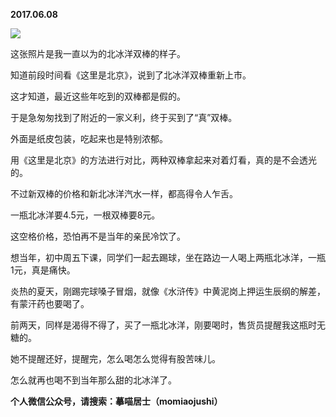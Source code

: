 
          
**2017.06.08**

![](http://imglf1.nosdn.127.net/img/alVPdnpsU0hLMWtZV2Vpd2RkRG0rdVNwQjFKa1dFbFZidlVVUnF3UVZSbz0.jpg)


这张照片是我一直以为的北冰洋双棒的样子。

知道前段时间看《这里是北京》，说到了北冰洋双棒重新上市。

这才知道，最近这些年吃到的双棒都是假的。

于是急匆匆找到了附近的一家义利，终于买到了“真”双棒。

外面是纸皮包装，吃起来也是特别浓郁。

用《这里是北京》的方法进行对比，两种双棒拿起来对着灯看，真的是不会透光的。

不过新双棒的价格和新北冰洋汽水一样，都高得令人乍舌。

一瓶北冰洋要4.5元，一根双棒要8元。

这空格价格，恐怕再不是当年的亲民冷饮了。

想当年，初中周五下课，同学们一起去踢球，坐在路边一人喝上两瓶北冰洋，一瓶1元，真是痛快。

炎热的夏天，刚踢完球嗓子冒烟，就像《水浒传》中黄泥岗上押运生辰纲的解差，有蒙汗药也要喝了。

前两天，同样是渴得不得了，买了一瓶北冰洋，刚要喝时，售货员提醒我这瓶时无糖的。

她不提醒还好，提醒完，怎么喝怎么觉得有股苦味儿。

怎么就再也喝不到当年那么甜的北冰洋了。


**个人微信公众号，请搜索：摹喵居士（momiaojushi）**

        